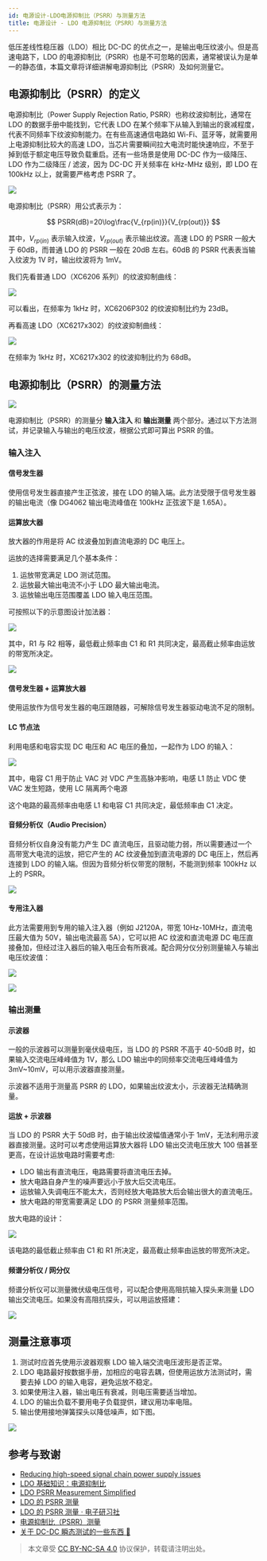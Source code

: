 ```yaml
---
id: 电源设计-LDO电源抑制比（PSRR）与测量方法
title: 电源设计 - LDO 电源抑制比（PSRR）与测量方法
---
```


低压差线性稳压器（LDO）相比 DC-DC 的优点之一，是输出电压纹波小。但是高速电路下，LDO 的电源抑制比（PSRR）也是不可忽略的因素，通常被误认为是单一的静态值，本篇文章将详细讲解电源抑制比（PSRR）及如何测量它。

## 电源抑制比（PSRR）的定义

电源抑制比（Power Supply Rejection Ratio, PSRR）也称纹波抑制比，通常在 LDO 的数据手册中能找到，它代表 LDO 在某个频率下从输入到输出的衰减程度，代表不同频率下纹波抑制能力。在有些高速通信电路如 Wi-Fi、蓝牙等，就需要用上电源抑制比较大的高速 LDO，当芯片需要瞬间拉大电流时能快速响应，不至于掉到低于额定电压导致负载重启。还有一些场景是使用 DC-DC 作为一级降压、LDO 作为二级降压 / 滤波，因为 DC-DC 开关频率在 kHz-MHz 级别，即 LDO 在 100kHz 以上，就需要严格考虑 PSRR 了。

![](https://cos.wiki-power.com/img/20220516174303.png)

电源抑制比（PSRR）用公式表示为：

$$
PSRR(dB)=20\log\frac{V_{rp(in)}}{V_{rp(out)}}
$$

其中，$V_{rp(in)}$ 表示输入纹波，$V_{rp(out)}$ 表示输出纹波。高速 LDO 的 PSRR 一般大于 60dB，而普通 LDO 的 PSRR 一般在 20dB 左右。60dB 的 PSRR 代表表当输入纹波为 1V 时，输出纹波将为 1mV。

我们先看普通 LDO（XC6206 系列）的纹波抑制曲线：

![](https://cos.wiki-power.com/img/20220421142140.png)

可以看出，在频率为 1kHz 时，XC6206P302 的纹波抑制比约为 23dB。

再看高速 LDO（XC6217x302）的纹波抑制曲线：

![](https://cos.wiki-power.com/img/20220421141923.png)

在频率为 1kHz 时，XC6217x302 的纹波抑制比约为 68dB。

## 电源抑制比（PSRR）的测量方法

![](https://cos.wiki-power.com/img/20220424104353.png)

电源抑制比（PSRR）的测量分 **输入注入** 和 **输出测量** 两个部分。通过以下方法测试，并记录输入与输出的电压纹波，根据公式即可算出 PSRR 的值。

### 输入注入

#### 信号发生器

使用信号发生器直接产生正弦波，接在 LDO 的输入端。此方法受限于信号发生器的输出电流（像 DG4062 输出电流峰值在 100kHz 正弦波下是 1.65A）。

#### 运算放大器

放大器的作用是将 AC 纹波叠加到直流电源的 DC 电压上。

运放的选择需要满足几个基本条件：

1. 运放带宽满足 LDO 测试范围。
2. 运放最大输出电流不小于 LDO 最大输出电流。
3. 运放输出电压范围覆盖 LDO 输入电压范围。

可按照以下的示意图设计加法器：

![](https://cos.wiki-power.com/img/20220424101211.png)

其中，R1 与 R2 相等，最低截止频率由 C1 和 R1 共同决定，最高截止频率由运放的带宽所决定。

![](https://cos.wiki-power.com/img/20220424104709.png)

#### 信号发生器 + 运算放大器

使用运放作为信号发生器的电压跟随器，可解除信号发生器驱动电流不足的限制。

#### LC 节点法

利用电感和电容实现 DC 电压和 AC 电压的叠加，一起作为 LDO 的输入：

![](https://cos.wiki-power.com/img/20220424102617.png)

其中，电容 C1 用于防止 VAC 对 VDC 产生高脉冲影响，电感 L1 防止 VDC 使 VAC 发生短路，使用 LC 隔离两个电源

这个电路的最高频率由电感 L1 和电容 C1 共同决定，最低频率由 C1 决定。

#### 音频分析仪（Audio Precision）

音频分析仪自身没有能力产生 DC 直流电压，且驱动能力弱，所以需要通过一个高带宽大电流的运放，把它产生的 AC 纹波叠加到直流电源的 DC 电压上，然后再连接到 LDO 的输入端。但因为音频分析仪带宽的限制，不能测到频率 100kHz 以上的 PSRR。

![](https://cos.wiki-power.com/img/20220424095319.png)

#### 专用注入器

此方法需要用到专用的输入注入器（例如 J2120A，带宽 10Hz-10MHz，直流电压最大值为 50V，输出电流最高 5A），它可以把 AC 纹波和直流电源 DC 电压直接叠加，但经过注入器后的输入电压会有所衰减。配合网分仪分别测量输入与输出电压纹波值：

![](https://cos.wiki-power.com/img/20220421145125.png)

![](https://cos.wiki-power.com/img/20220424095347.png)

### 输出测量

#### 示波器

一般的示波器可以测量到毫伏级电压，当 LDO 的 PSRR 不高于 40-50dB 时，如果输入交流电压峰峰值为 1V，那么 LDO 输出中的同频率交流电压峰峰值为 3mV~10mV，可以用示波器直接测量。

示波器不适用于测量高 PSRR 的 LDO，如果输出纹波太小，示波器无法精确测量。

#### 运放 + 示波器

当 LDO 的 PSRR 大于 50dB 时，由于输出纹波幅值通常小于 1mV，无法利用示波器直接测量。这时可以考虑使用运算放大器将 LDO 输出交流电压放大 100 倍甚至更高，在设计运放电路时需要考虑:

- LDO 输出有直流电压，电路需要将直流电压去掉。
- 放大电路自身产生的噪声要远小于放大后交流电压。
- 运放输入失调电压不能太大，否则经放大电路放大后会输出很大的直流电压。
- 放大电路的带宽需要满足 LDO 的 PSRR 测量频率范围。

放大电路的设计：

![](https://cos.wiki-power.com/img/20220424103037.png)

该电路的最低截止频率由 C1 和 R1 所决定，最高截止频率由运放的带宽所决定。

#### 频谱分析仪 / 网分仪

频谱分析仪可以测量微伏级电压信号，可以配合使用高阻抗输入探头来测量 LDO 输出交流电压。如果没有高阻抗探头，可以用运放搭建：

![](https://cos.wiki-power.com/img/20220424103409.png)

## 测量注意事项

1. 测试时应首先使用示波器观察 LDO 输入端交流电压波形是否正常。
2. LDO 电路最好按数据手册，加相应的电容去耦，但使用运放方法测试时，需要去掉 LDO 的输入电容，避免运放不稳定。
3. 如果使用注入器，输出电压有衰减，则电压需要适当增加。
4. LDO 的输出负载不要用电子负载提供，建议用功率电阻。
5. 输出使用接地弹簧探头以降低噪声，如下图。

![](https://cos.wiki-power.com/img/20220424104154.png)

## 参考与致谢

- [Reducing high-speed signal chain power supply issues](https://e2e.ti.com/blogs_/b/powerhouse/posts/reducing-high-speed-signal-chain-power-supply-issues)
- [LDO 基础知识：电源抑制比](https://e2echina.ti.com/blogs_/b/analogwire/posts/ldo)
- [LDO PSRR Measurement Simplified](https://www.ti.com/lit/an/slaa414a/slaa414a.pdf?ts=1650484764171&ref_url=https%253A%252F%252Fwww.google.com%252F)
- [LDO 的 PSRR 测量](http://www.3peakic.com.cn/Public/Uploads/files/LDO%E7%9A%84PSRR%E6%B5%8B%E9%87%8F.pdf)
- [LDO 的 PSRR 测量 · 电子研习社](https://zhuanlan.zhihu.com/p/35112931)
- [电源抑制比（PSRR）测量](https://www.rohde-schwarz.com.cn/applications/-psrr-application-card_56279-601516.html)
- [关于 DC-DC 瞬态测试的一些东西 🚧](http://www.oliverkung.top/%e5%85%b3%e4%ba%8edc-dc%e7%9e%ac%e6%80%81%e6%b5%8b%e8%af%95%e7%9a%84%e4%b8%80%e4%ba%9b%e4%b8%9c%e8%a5%bf/)

 > 本文章受 [CC BY-NC-SA 4.0](https://creativecommons.org/licenses/by/4.0/deed.zh) 协议保护，转载请注明出处。
